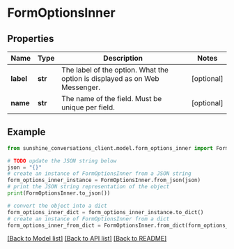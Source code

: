 # FormOptionsInner


## Properties

Name | Type | Description | Notes
------------ | ------------- | ------------- | -------------
**label** | **str** | The label of the option. What the option is displayed as on Web Messenger. | [optional] 
**name** | **str** | The name of the field. Must be unique per field. | [optional] 

## Example

```python
from sunshine_conversations_client.model.form_options_inner import FormOptionsInner

# TODO update the JSON string below
json = "{}"
# create an instance of FormOptionsInner from a JSON string
form_options_inner_instance = FormOptionsInner.from_json(json)
# print the JSON string representation of the object
print(FormOptionsInner.to_json())

# convert the object into a dict
form_options_inner_dict = form_options_inner_instance.to_dict()
# create an instance of FormOptionsInner from a dict
form_options_inner_from_dict = FormOptionsInner.from_dict(form_options_inner_dict)
```
[[Back to Model list]](../README.md#documentation-for-models) [[Back to API list]](../README.md#documentation-for-api-endpoints) [[Back to README]](../README.md)


